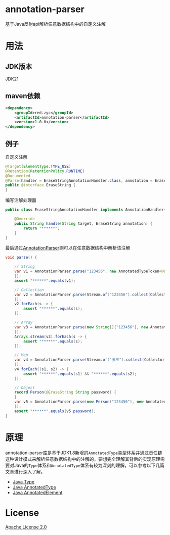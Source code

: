 # annotation-parser
基于Java反射api解析任意数据结构中的自定义注解
# 用法
## JDK版本
JDK21
## maven依赖
```xml
<dependency>
    <groupId>red.zyc</groupId>
    <artifactId>annotation-parser</artifactId>
    <version>1.0.0</version>
</dependency>
```
## 例子
自定义注解
```java
@Target(ElementType.TYPE_USE)
@Retention(RetentionPolicy.RUNTIME)
@Documented
@Parse(handler = EraseStringAnnotationHandler.class, annotation = EraseString.class)
public @interface EraseString {
}
```
编写注解处理器
```java
public class EraseStringAnnotationHandler implements AnnotationHandler<String, EraseString, String> {

    @Override
    public String handle(String target, EraseString annotation) {
        return "******";
    }
}
```
最后通过[AnnotationParser](https://github.com/allurx/annotation-parser/blob/master/src/main/java/red/zyc/parser/AnnotationParser.java)则可以在任意数据结构中解析该注解
```java
void parse() {

    // String
    var v1 = AnnotationParser.parse("123456", new AnnotatedTypeToken<@EraseString String>() {
    });
    assert "******".equals(v1);

    // Collection
    var v2 = AnnotationParser.parse(Stream.of("123456").collect(Collectors.toList()), new AnnotatedTypeToken<List<@EraseString String>>() {
    });
    v2.forEach(s -> {
        assert "******".equals(s);
    });

    // Array
    var v3 = AnnotationParser.parse(new String[]{"123456"}, new AnnotatedTypeToken<@EraseString String[]>() {
    });
    Arrays.stream(v3).forEach(s -> {
        assert "******".equals(s);
    });

    // Map
    var v4 = AnnotationParser.parse(Stream.of("张三").collect(Collectors.toMap(s -> s, s -> "123456")), new AnnotatedTypeToken<Map<@EraseString String, @EraseString String>>() {
    });
    v4.forEach((s1, s2) -> {
        assert "******".equals(s1) && "******".equals(s2);
    });

    // Object
    record Person(@EraseString String password) {
    }
    var v5 = AnnotationParser.parse(new Person("123456"), new AnnotatedTypeToken<@Cascade Person>() {
    });
    assert "******".equals(v5.password);
}
```
# 原理
annotation-parser库是基于JDK1.8新增的`AnnotatedType`类型体系并通过责任链这种设计模式来解析任意数据结构中的注解的，要想完全理解其背后的实现原理需要对Java的`Type`体系和`AnnotatedType`体系有较为深刻的理解，可以参考以下几篇文章进行深入了解。

* [Java Type](https://www.zyc.red/Java/Reflection/Type)
* [Java AnnotatedType](https://www.zyc.red/Java/Reflection/AnnotatedType)
* [Java AnnotatedElement](https://www.zyc.red/Java/Reflection/AnnotatedElement)

# License
[Apache License 2.0](https://github.com/allurx/annotation-parser/blob/master/LICENSE.txt)

